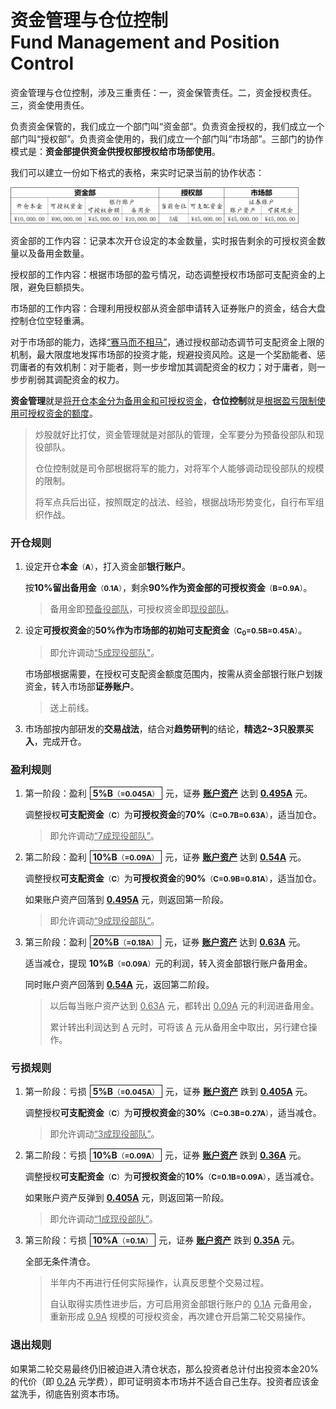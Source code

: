 # 资金管理与仓位控制<br>Fund Management and Position Control

资金管理与仓位控制，涉及三重责任：一，资金保管责任。二，资金授权责任。三，资金使用责任。

负责资金保管的，我们成立一个部门叫“资金部”。负责资金授权的，我们成立一个部门叫“授权部”。负责资金使用的，我们成立一个部门叫“市场部”。三部门的协作模式是：**资金部提供资金供授权部授权给市场部使用**。

我们可以建立一份如下格式的表格，来实时记录当前的协作状态：

<img src="images/资金仓位表.jpg" style="zoom:45%;" /> 

资金部的工作内容：记录本次开仓设定的本金数量，实时报告剩余的可授权资金数量以及备用金数量。

授权部的工作内容：根据市场部的盈亏情况，动态调整授权市场部可支配资金的上限，避免巨额损失。

市场部的工作内容：合理利用授权部从资金部申请转入证券账户的资金，结合大盘控制仓位空轻重满。

对于市场部的能力，选择<u>“赛马而不相马”</u>，通过授权部动态调节可支配资金上限的机制，最大限度地发挥市场部的投资才能，规避投资风险。这是一个奖励能者、惩罚庸者的有效机制：对于能者，则一步步增加其调配资金的权力；对于庸者，则一步步削弱其调配资金的权力。

**资金管理**就是<u>将开仓本金分为备用金和可授权资金</u>，**仓位控制**就是<u>根据盈亏限制使用可授权资金的额度</u>。

> 炒股就好比打仗，资金管理就是对部队的管理，全军要分为预备役部队和现役部队。
>
> 仓位控制就是司令部根据将军的能力，对将军个人能够调动现役部队的规模的限制。
>
> 将军点兵后出征，按照既定的战法、经验，根据战场形势变化，自行布军组织作战。

### 开仓规则

1. 设定开仓**本金**<small>（**A**）</small>，打入资金部**银行账户**。

   按**10%**留出**备用金**<small>（**0.1A**）</small>，剩余**90%**作为资金部的**可授权资金**<small>（**B=0.9A**）</small>。

   > 备用金即<u>预备役部队</u>，可授权资金即<u>现役部队</u>。

2. 设定**可授权资金**的**50%**作为市场部的**初始可支配资金**<small>（**C<sub>0</sub>=0.5B=0.45A**）</small>。

   > 即允许调动<u>“5成现役部队”</u>。

   市场部根据需要，在授权可支配资金额度范围内，按需从资金部银行账户划拨资金，转入市场部**证券账户**。

   > 送上前线。

3. 市场部按内部研发的**交易战法**，结合对**趋势研判**的结论，**精选2~3只股票买入**，完成开仓。

### 盈利规则

1. 第一阶段：盈利<span style="border:1px solid;padding:1px 4px;margin:5px;">**5%B**<small>（<b>=0.045A</b>）</small></span>元，证券 <u>**账户资产**</u> 达到 <u>**0.495A**</u> 元。

   调整授权**可支配资金**<small>（**C**）</small>为**可授权资金**的**70%**<small>（**C=0.7B=0.63A**）</small>，适当加仓。

   > 即允许调动<u>“7成现役部队”</u>。

2. 第二阶段：盈利<span style="border:1px solid;padding:1px 4px;margin:5px;">**10%B**<small>（<b>=0.09A</b>）</small></span>元，证券 <u>**账户资产**</u> 达到 <u>**0.54A**</u> 元。

   调整授权**可支配资金**<small>（**C**）</small>为**可授权资金**的**90%**<small>（<b>C=0.9B=0.81A</b>）</small>，适当加仓。

   如果账户资产回落到 <u>**0.495A**</u> 元，则返回第一阶段。

   > 即允许调动<u>“9成现役部队”</u>。

3. 第三阶段：盈利<span style="border:1px solid;padding:1px 4px;margin:5px;">**20%B**<small>（<b>=0.18A</b>）</small></span>元，证券 <u>**账户资产**</u> 达到 <u>**0.63A**</u> 元。

   适当减仓，提现 **10%B**<small>（<b>=0.09A</b>）</small>元的利润，转入资金部银行账户备用金。

   同时账户资产回落到 <u>**0.54A**</u> 元，返回第二阶段。

   > 以后每当账户资产达到 <u>0.63A</u> 元，都转出 <u>0.09A</u> 元的利润进备用金。
   >
   > 累计转出利润达到 <u>A</u> 元时，可将该 <u>A</u> 元从备用金中取出，另行建仓操作。

### 亏损规则

1. 第一阶段：亏损<span style="border:1px solid;padding:1px 4px;margin:5px;">**5%B**<small>（<b>=0.045A</b>）</small></span>元，证券 <u>**账户资产**</u> 跌到 <u>**0.405A**</u> 元。

   调整授权**可支配资金**<small>（**C**）</small>为**可授权资金**的**30%**<small>（**C=0.3B=0.27A**）</small>，适当减仓。

   > 即允许调动<u>“3成现役部队”</u>。

2. 第二阶段：亏损<span style="border:1px solid;padding:1px 4px;margin:5px;">**10%B**<small>（<b>=0.09A</b>）</small></span>元，证券 <u>**账户资产**</u> 跌到 <u>**0.36A**</u> 元。

   调整授权**可支配资金**<small>（**C**）</small>为**可授权资金**的**10%**<small>（**C=0.1B=0.09A**）</small>，适当减仓。

   如果账户资产反弹到 <u>**0.405A**</u> 元，则返回第一阶段。

   > 即允许调动<u>“1成现役部队”</u>。

3. 第三阶段：亏损<span style="border:1px solid;padding:1px 4px;margin:5px;">**10%A**<small>（<b>=0.1A</b>）</small></span>元，证券 <u>**账户资产**</u> 跌到 <u>**0.35A**</u> 元。

   全部无条件清仓。

   > 半年内不再进行任何实际操作，认真反思整个交易过程。
   >
   > 自认取得实质性进步后，方可启用资金部银行账户的 <u>0.1A</u> 元备用金，重新形成 <u>0.9A</u> 规模的可授权资金，再次建仓开启第二轮交易操作。

### 退出规则

如果第二轮交易最终仍旧被迫进入清仓状态，那么投资者总计付出投资本金20%的代价（即 <u>0.2A</u> 元学费），即可证明资本市场并不适合自己生存。投资者应该金盆洗手，彻底告别资本市场。
